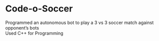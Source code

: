 # Code-o-Soccer
Programmed an autonomous bot to play a 3 vs 3 soccer match against opponent’s bots  
Used C++ for Programming
